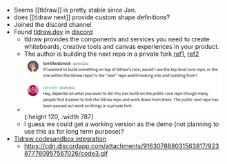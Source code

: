 - Seems [[tldraw]] is pretty stable since Jan.
- does [[tldraw next]] provide custom shape definitions?
- Joined the discord channel
- Found [tldraw.dev](https://www.tldraw.dev/) in [discord](https://discord.com/channels/859816885297741824/914873545388064860/966228764600197140)
	- tldraw provides the components and services you need to create whiteboards, creative tools and canvas experiences in your product.
	- The author is building the next repo in a private fork [ref1](https://discord.com/channels/859816885297741824/926464446694580275/949283831767244821), [ref2](https://discord.com/channels/859816885297741824/916307888031563817/930370168947867659)
	- ![image.png](../assets/image_1651918138169_0.png){:height 120, :width 787}
	- I guess we could get a working version as the demo (not planning to use this as for long term purpose)?
- [Tldraw codesandbox integration](https://discord.com/channels/859816885297741824/916307888031563817/923877762798870578)
	- https://cdn.discordapp.com/attachments/916307888031563817/923877760957567026/code3.gif